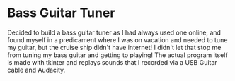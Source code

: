 # Bass Guitar Tuner
Decided to build a bass guitar tuner as I had always used one online, and found myself in a predicament
where I was on vacation and needed to tune my guitar, but the cruise ship didn't have internet! I didn't let that stop me from
tuning my bass guitar and getting to playing! The actual program itself is made with tkinter and replays sounds that I recorded
via a USB Guitar cable and Audacity.

